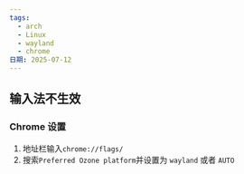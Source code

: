 ```yaml
---
tags:
  - arch
  - Linux
  - wayland
  - chrome
日期: 2025-07-12
---
```

## 输入法不生效
### Chrome 设置
1. 地址栏输入`chrome://flags/`
2. 搜索`Preferred Ozone platform`并设置为 `wayland` 或者 `AUTO`
